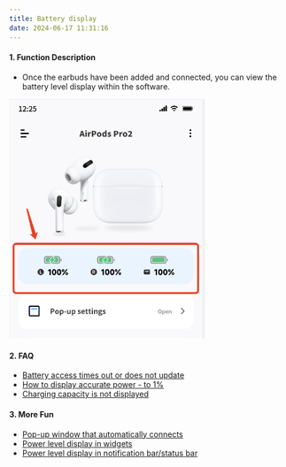 ```yaml
---
title: Battery display
date: 2024-06-17 11:31:16
---
```


#### 1. Function Description
- Once the earbuds have been added and connected, you can view the battery level display within the software.

<img src="battery_display/img.png" width="70%" alt="">

#### 2. FAQ
- [Battery access times out or does not update](/faq/battery_not_update)
- [How to display accurate power - to 1%](/faq/cacurate_power)
- [Charging capacity is not displayed](/faq/charging_not_displayed)


#### 3. More Fun
- [Pop-up window that automatically connects](/basic/auto_pop_up)
- [Power level display in widgets](/func/widget)
- [Power level display in notification bar/status bar](/func/notification_bar)
